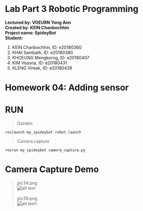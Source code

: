 # Lab Part 3 Robotic Programming
**Lectured by: VOEURN Yong Ann**\
**Created by: KEIN Chanbochhin**\
**Project name: SpideyBot**\
**Student:**
 1. KEIN Chanbochhin,    ID: e20180360
 2. KHAI Sambath,        ID: e20180380
 3. KHOEUNG Mengkorng,   ID: e20180407
 4. KIM Veasna,          ID: e20180431
 5. KLENG Vireak,        ID: e20180439
# Homework 04: Adding sensor 
# RUN
> Gazebo
```
roslaunch my_spideybot robot.launch
```
> Camera capture
```
rosrun my_spideybot camera_capture.py
```
# Camera Capture Demo
> pic34.png\
![alt text](https://github.com/theskee-delta3/my_spideybot/blob/sensor/photo/pic34.png)\
\
> pic39.png\
![alt text](https://github.com/theskee-delta3/my_spideybot/blob/sensor/photo/pic39.png)\
